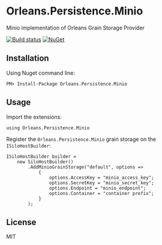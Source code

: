 # Orleans.Persistence.Minio

Minio implementation of Orleans Grain Storage Provider

[![Build status](https://ci.appveyor.com/api/projects/status/9h5jrxc0a5uq813x?svg=true)](https://ci.appveyor.com/project/Kimserey16189/orleans-persistence-minio)
[![NuGet](https://img.shields.io/nuget/v/Orleans.Persistence.Minio.svg?style=flat&colorB=blue)](http://www.nuget.org/packages/Orleans.Persistence.Minio)

## Installation

Using Nuget command line:

```
PM> Install-Package Orleans.Persistence.Minio
```

## Usage

Import the extensions: 

```
using Orleans.Persistence.Minio
```

Register the `Orleans.Persistence.Minio` grain storage on the `ISiloHostBuilder`:

```
ISiloHostBuilder builder = 
	new SiloHostBuilder()
		.AddMinioGrainStorage("default", options =>
			{
				options.AccessKey = "minio_access_key";
				options.SecretKey = "minio_secret_key";
				options.Endpoint = "minio_endpoint";
				options.Container = "container prefix";
			}
		);
```

## License 

MIT